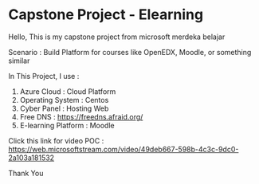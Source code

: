 # Capstone Project - Elearning

Hello, This is my capstone project from microsoft merdeka belajar

Scenario : Build Platform for courses like OpenEDX, Moodle, or something similar

In This Project, I use :
1. Azure Cloud : Cloud Platform
2. Operating System : Centos
3. Cyber Panel : Hosting Web
4. Free DNS : https://freedns.afraid.org/
5. E-learning Platform : Moodle

Click this link for video POC : https://web.microsoftstream.com/video/49deb667-598b-4c3c-9dc0-2a103a181532

Thank You
